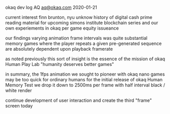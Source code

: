 okaq dev log
AQ <aq@okaq.com>
2020-01-21

current interest
finn brunton, nyu
unknow history of digital cash
prime reading material for upcoming 
simons institute blockchain series
and our own experiements
in okaq per game equity issueance

our findings varying animation frame intervals
was quite substantial
memory games where the player repeats
a given pre-generated sequence
are absolutely dependent upon playback framerate

as noted previously
this sort of insight
is the essence of the mission
of okaq Human Play Lab
"humanity deserves better games"

in summary, the 1fps animation
we sought to pioneer with okaq nano games
may be too quick for ordinary humans
for the initial release of
okaq Human Memory Test
we drop it down to 2500ms per frame
with half interval black / white render

continue development of user interaction
and create the third "frame" screen today


